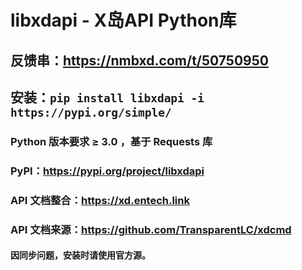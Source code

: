 # libxdapi - X岛API Python库
## 反馈串：https://nmbxd.com/t/50750950

## 安装：```pip install libxdapi -i https://pypi.org/simple/```

### Python 版本要求 ≥ 3.0 ，基于 Requests 库
### PyPI：https://pypi.org/project/libxdapi

### API 文档整合：https://xd.entech.link
### API 文档来源：https://github.com/TransparentLC/xdcmd

#### 因同步问题，安装时请使用官方源。
